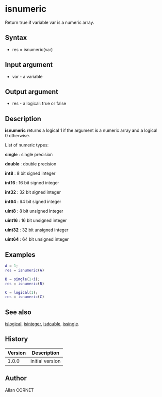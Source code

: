 # isnumeric

Return true if variable var is a numeric array.

## Syntax

- res = isnumeric(var)

## Input argument

- var - a variable

## Output argument

- res - a logical: true or false

## Description

<b>isnumeric</b> returns a logical 1 if the argument is a numeric array and a logical 0 otherwise.

<p>List of numeric types:</p>
<p><b>single</b> : single precision</p>
<p><b>double</b> : double precision</p>
<p><b>int8</b>   : 8 bit signed integer</p>
<p><b>int16</b>  : 16 bit signed integer</p>
<p><b>int32</b>  : 32 bit signed integer</p>
<p><b>int64</b>  : 64 bit signed integer</p>
<p><b>uint8</b>  : 8 bit unsigned integer</p>
<p><b>uint16</b> : 16 bit unsigned integer</p>
<p><b>uint32</b> : 32 bit unsigned integer</p>
<p><b>uint64</b> : 64 bit unsigned integer</p>

## Examples

```matlab
A = 1;
res = isnumeric(A)
```

```matlab
B = single(1+i);
res = isnumeric(B)
```

```matlab
C = logical(1);
res = isnumeric(C)
```

## See also

[islogical](islogical.md), [isinteger](isinteger.md), [isdouble](isdouble.md), [issingle](issingle.md).

## History

| Version | Description     |
| ------- | --------------- |
| 1.0.0   | initial version |

## Author

Allan CORNET
